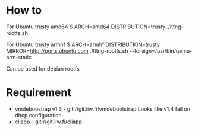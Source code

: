# How to

For Ubuntu trusty amd64
$ ARCH=amd64 DISTRIBUTION=trusty ./lttng-rootfs.sh

For Ubuntu trusty armhf
$ ARCH=armhf DISTRIBUTION=trusty MIRROR=http://ports.ubuntu.com ./lttng-rootfs.sh --foreign=/usr/bin/qemu-arm-static

Can be used for debian rootfs

# Requirement

* vmdeboostrap v1.3 - git://git.liw.fi/vmdebootstrap
  Looks like v1.4 fail on dhcp configuration.
* cliapp - git://git.liw.fi/cliapp

